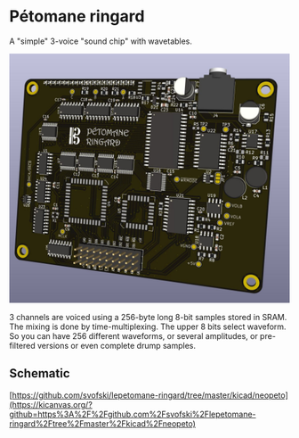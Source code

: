 # Pétomane ringard


A "simple" 3-voice "sound chip" with wavetables.

![preview](preview0.jpg)

3 channels are voiced using a 256-byte long 8-bit samples stored in SRAM. The mixing is done by time-multiplexing. The upper 8 bits select waveform. So you can have 256 different waveforms, or several amplitudes, or pre-filtered versions or even complete drump samples.

## Schematic
[https://github.com/svofski/lepetomane-ringard/tree/master/kicad/neopeto](https://kicanvas.org/?github=https%3A%2F%2Fgithub.com%2Fsvofski%2Flepetomane-ringard%2Ftree%2Fmaster%2Fkicad%2Fneopeto)
